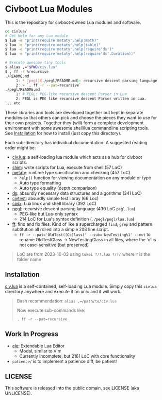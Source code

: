 # Civboot Lua Modules

This is the repository for civboot-owned Lua modules and software.

```bash
cd civlua/
# Get Help for any Lua module
$ lua -e "print(require'metaty'.help(math)"
$ lua -e "print(require'metaty'.help(table)"
$ lua -e "print(require'metaty'.help(require'ds')"
$ lua -e "print(require'metaty'.help(require'ds'.Duration))"

# Execute awesome tiny tools
$ alias ,="$PWD/civ.lua"
$ , ff -r %recursive
./README.md
     1: * [pegl](./pegl/README.md): recursive descent parsing language (430 LoC `pegl.lua`)
     2: > `, ff -r --pat=recursive`
./pegl/README.md
     1: # PEGL: PEG-like recursive descent Parser in Lua
     2: PEGL is PEG like recursive descent Parser written in Lua.
... etc
```

These libraries and tools are developed together but kept in separate modules so
that others can pick and choose the pieces they want to use for their own
projects. Together they (will) form a complete development environment with some
awesome shell/lua commandline scripting tools. See [Installation](#Installation)
for how to install (just copy this directory).

Each sub-directory has individual documentation. A suggested reading order
might be:

* [civ.lua](./civ.lua): a self-loading lua module which acts as
    a hub for civboot scripts.
* [shim](./shim/README.md): write scripts for Lua, execute from shell (57 LoC)
* [metaty](./metaty/README.md): runtime type specification and checking (457 LoC)
  * `help()` function for viewing documentation on any module or type
  * Auto type formatting
  * Auto type equality (depth comparison)
* [ds](./ds/README.md): absurdly necessary data structures and algorithms (341 LoC)
* [civtest](./civtest/README.md): absurdly simple test libray (66 Loc)
* [civix](./civix/README.md): Lua linux and shell library (392 LoC) 
* [pegl](./pegl/README.md): recursive descent parsing language (430 LoC `pegl.lua`)
  * PEG-like but Lua-only syntax
  * 214 LoC for Lua's syntax definition (`./pegl/pegl/lua.lua`)
* [ff](./civ.lua): find and fix files. Kind of like a supercharged
  `find`, `grep` and pattern subtitution all rolled into a simple
  203 line script.
  * `ff -r --pat='OldTest([Cc]lass)' --sub='NewTesting%1' --mut`
    to rename OldTestClass -> NewTestingClass in all files,
    where the 'c' is not case-sensitive (but preserved)

> LoC are from 2023-10-03 using `tokei ?/?.lua ?/?/` where `?` is the folder name

## Installation
[civ.lua](./civ.lua) is a self-contained, self-loading Lua module.
Simply copy this `civlua` directory anywhere and execute it on
unix and it will work.

> Bash recommendation: `alias ,=/path/to/civ.lua`
>
> Now execute sub-commands like:
>
> `, ff -r --pat=recursive`

## Work In Progress

* [ele](./ele/README.md): Extendable Lua Editor
  * Modal, similar to Vim
  * Currently incomplete, but 2181 LoC with core functionality
* `patience/` is to implement a patience diff, be patient!

## LICENSE

This software is released into the public domain, see LICENSE (aka UNLICENSE).
